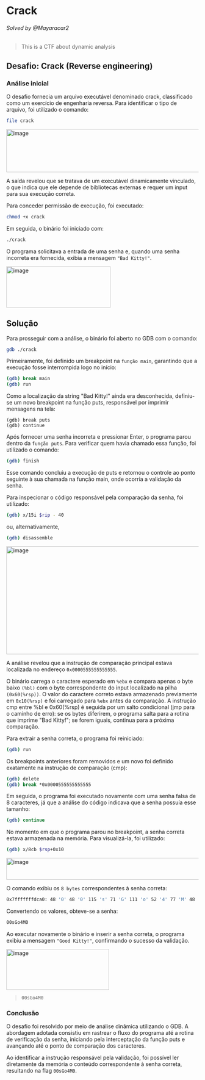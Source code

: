 
# Crack
###### Solved by @Mayaracar2
> This is a CTF about dynamic analysis
## Desafio: Crack (Reverse engineering) 
### Análise inicial
O desafio fornecia um arquivo executável denominado crack, classificado como um exercício de engenharia reversa. Para identificar o tipo de arquivo, foi utilizado o comando:

```bash
file crack
```

<img width="661" height="113" alt="image" src="https://github.com/user-attachments/assets/c6c0d4e8-adfc-499e-8055-73aabf2552a7" />

A saída revelou que se tratava de um executável dinamicamente vinculado, o que indica que ele depende de bibliotecas externas e requer um input para sua execução correta.

Para conceder permissão de execução, foi executado:

```bash
chmod +x crack
```

Em seguida, o binário foi iniciado com:

```bash 
./crack
```
O programa solicitava a entrada de uma senha e, quando uma senha incorreta era fornecida, exibia a mensagem `"Bad Kitty!"`.

<img width="273" height="108" alt="image" src="https://github.com/user-attachments/assets/fb164130-d676-4386-b3fe-0c325a11643b" />

## Solução
Para prosseguir com a análise, o binário foi aberto no GDB com o comando:

```bash
gdb ./crack
```

Primeiramente, foi definido um breakpoint na `função main`, garantindo que a execução fosse interrompida logo no início:

```bash
(gdb) break main
(gdb) run
```
Como a localização da string "Bad Kitty!" ainda era desconhecida, definiu-se um novo breakpoint na função puts, responsável por imprimir mensagens na tela:

```break
(gdb) break puts
(gdb) continue
```
Após fornecer uma senha incorreta e pressionar Enter, o programa parou dentro da `função puts`. Para verificar quem havia chamado essa função, foi utilizado o comando:

```bash
(gdb) finish
```
Esse comando concluiu a execução de puts e retornou o controle ao ponto seguinte à sua chamada na função main, onde ocorria a validação da senha.

Para inspecionar o código responsável pela comparação da senha, foi utilizado:

```bash
(gdb) x/15i $rip - 40
```
ou, alternativamente,

```bash
(gdb) disassemble
```

<img width="663" height="283" alt="image" src="https://github.com/user-attachments/assets/69d2bab8-a5f9-44ba-8161-90da210a0ab5" />

A análise revelou que a instrução de comparação principal estava localizada no endereço `0x0000555555555555`.

O binário carrega o caractere esperado em `%ebx` e compara apenas o byte baixo `(%bl)` com o byte correspondente do input localizado na pilha `(0x60(%rsp))`. O valor do caractere correto estava armazenado previamente em `0x10(%rsp)` e foi carregado para `%ebx` antes da comparação. A instrução cmp entre %bl e 0x60(%rsp) é seguida por um salto condicional (jmp para o caminho de erro): se os bytes diferirem, o programa salta para a rotina que imprime "Bad Kitty!"; se forem iguais, continua para a próxima comparação.

Para extrair a senha correta, o programa foi reiniciado:

```bash
(gdb) run
```

Os breakpoints anteriores foram removidos e um novo foi definido exatamente na instrução de comparação (cmp):

```bash
(gdb) delete
(gdb) break *0x0000555555555555
```

Em seguida, o programa foi executado novamente com uma senha falsa de 8 caracteres, já que a análise do código indicava que a senha possuía esse tamanho:

```bash
(gdb) continue
```

No momento em que o programa parou no breakpoint, a senha correta estava armazenada na memória. Para visualizá-la, foi utilizado:

```bash
(gdb) x/8cb $rsp+0x10
```

<img width="651" height="57" alt="image" src="https://github.com/user-attachments/assets/4ce8dec3-7432-4484-8f86-795a5580a3fd" />

O comando exibiu os `8 bytes` correspondentes à senha correta:

 ```bash
 0x7fffffffdca0: 48 '0' 48 '0' 115 's' 71 'G' 111 'o' 52 '4' 77 'M' 48 '0'
```

Convertendo os valores, obteve-se a senha:

```bash
00sGo4M0
```

Ao executar novamente o binário e inserir a senha correta, o programa exibiu a mensagem `"Good Kitty!"`, confirmando o sucesso da validação.

<img width="269" height="107" alt="image" src="https://github.com/user-attachments/assets/4cdfbdf9-3077-4dd3-88ff-c49f99dcac78" />

>`00sGo4M0`

### Conclusão
O desafio foi resolvido por meio de análise dinâmica utilizando o GDB. A abordagem adotada consistiu em rastrear o fluxo do programa até a rotina de verificação da senha, iniciando pela interceptação da função puts e avançando até o ponto de comparação dos caracteres.

Ao identificar a instrução responsável pela validação, foi possível ler diretamente da memória o conteúdo correspondente à senha correta, resultando na flag `00sGo4M0`.

 
